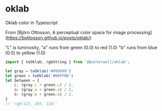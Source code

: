 # oklab

Oklab color in Typescript

From [Björn Ottosson, A perceptual color space for image processing] (https://bottosson.github.io/posts/oklab/)

"L" is luminosity,
"a" runs from green (0.0) to red (1.0)
"b" runs from blue (0.0) to yellow (1.0)

```javascript
import { toOklab, rgbString } from '@butterwell/oklab';

let gray = toOklab('#999999')
let green = toOklab('#00FF00')
let between = {
    L: (gray.L + green.L) / 2,
    a: (gray.a + green.a) / 2,
    b: (gray.b + green.b) / 2,
}
// 'rgb(122, 205, 116)'

```